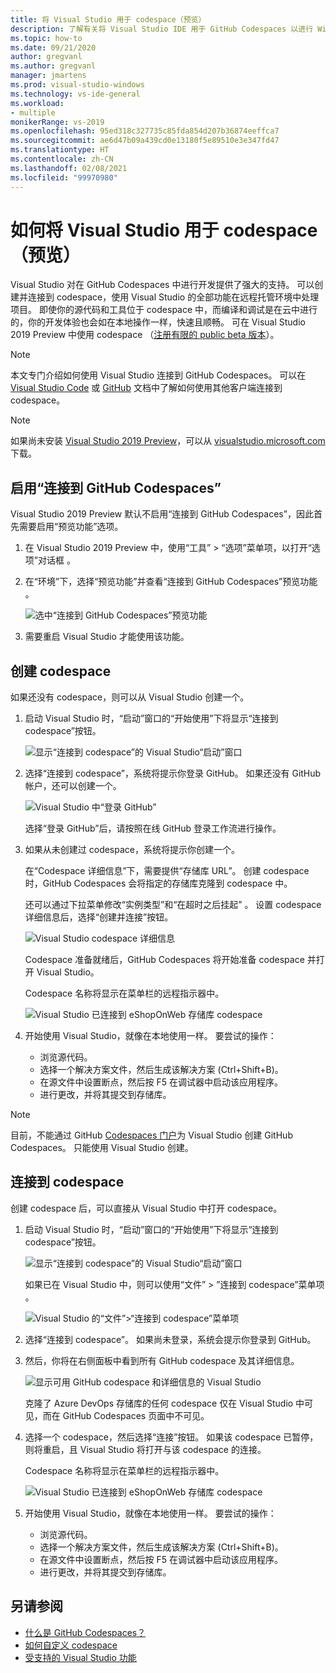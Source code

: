 ```yaml
---
title: 将 Visual Studio 用于 codespace（预览）
description: 了解有关将 Visual Studio IDE 用于 GitHub Codespaces 以进行 Windows 开发的信息。
ms.topic: how-to
ms.date: 09/21/2020
author: gregvanl
ms.author: gregvanl
manager: jmartens
ms.prod: visual-studio-windows
ms.technology: vs-ide-general
ms.workload:
- multiple
monikerRange: vs-2019
ms.openlocfilehash: 95ed318c327735c85fda854d207b36874eeffca7
ms.sourcegitcommit: ae6d47b09a439cd0e13180f5e89510e3e347fd47
ms.translationtype: HT
ms.contentlocale: zh-CN
ms.lasthandoff: 02/08/2021
ms.locfileid: "99970980"
---
```

# <a name="how-to-use-visual-studio-with-a-codespace-preview"></a>如何将 Visual Studio 用于 codespace（预览）

Visual Studio 对在 GitHub Codespaces 中进行开发提供了强大的支持。 可以创建并连接到 codespace，使用 Visual Studio 的全部功能在远程托管环境中处理项目。 即使你的源代码和工具位于 codespace 中，而编译和调试是在云中进行的，你的开发体验也会如在本地操作一样，快速且顺畅。 可在 Visual Studio 2019 Preview 中使用 codespace （[注册有限的 public beta 版本](https://github.com/features/codespaces/signup-vs)）。

> [!NOTE]
> 本文专门介绍如何使用 Visual Studio 连接到 GitHub Codespaces。 可以在 [Visual Studio Code](https://docs.github.com/github/developing-online-with-codespaces/connecting-to-your-codespace-from-visual-studio-code) 或 [GitHub](https://docs.github.com/github/developing-online-with-codespaces/developing-in-a-codespace) 文档中了解如何使用其他客户端连接到 codespace。

> [!NOTE]
> 如果尚未安装 [Visual Studio 2019 Preview](https://aka.ms/vspreview)，可以从 [visualstudio.microsoft.com](https://aka.ms/vspreview) 下载。

## <a name="enable-connect-to-github-codespaces"></a>启用“连接到 GitHub Codespaces”

Visual Studio 2019 Preview 默认不启用“连接到 GitHub Codespaces”，因此首先需要启用“预览功能”选项。

1. 在 Visual Studio 2019 Preview 中，使用“工具” > “选项”菜单项，以打开“选项”对话框 。

2. 在“环境”下，选择“预览功能”并查看“连接到 GitHub Codespaces”预览功能  。

   ![选中“连接到 GitHub Codespaces”预览功能](media/connect-to-github-codespaces-preview-feature.png)

3. 需要重启 Visual Studio 才能使用该功能。

## <a name="create-a-codespace"></a>创建 codespace

如果还没有 codespace，则可以从 Visual Studio 创建一个。

1. 启动 Visual Studio 时，“启动”窗口的“开始使用”下将显示“连接到 codespace”按钮。

   ![显示“连接到 codespace”的 Visual Studio“启动”窗口](media/visual-studio-start-window.png)

2. 选择“连接到 codespace”，系统将提示你登录 GitHub。 如果还没有 GitHub 帐户，还可以创建一个。

   ![Visual Studio 中“登录 GitHub”](media/visual-studio-sign-in-to-github.png)

   选择“登录 GitHub”后，请按照在线 GitHub 登录工作流进行操作。

3. 如果从未创建过 codespace，系统将提示你创建一个。

   在“Codespace 详细信息”下，需要提供“存储库 URL”。 创建 codespace 时，GitHub Codespaces 会将指定的存储库克隆到 codespace 中。

   还可以通过下拉菜单修改“实例类型”和“在超时之后挂起” 。 设置 codespace 详细信息后，选择“创建并连接”按钮。

   ![Visual Studio codespace 详细信息](media/visual-studio-codespace-details.png)

   Codespace 准备就绪后，GitHub Codespaces 将开始准备 codespace 并打开 Visual Studio。

   Codespace 名称将显示在菜单栏的远程指示器中。

   ![Visual Studio 已连接到 eShopOnWeb 存储库 codespace](media/visual-studio-eshoponweb-codespace.png)

4. 开始使用 Visual Studio，就像在本地使用一样。 要尝试的操作：

   * 浏览源代码。
   * 选择一个解决方案文件，然后生成该解决方案 (Ctrl+Shift+B)。
   * 在源文件中设置断点，然后按 F5 在调试器中启动该应用程序。
   * 进行更改，并将其提交到存储库。   

> [!NOTE]
> 目前，不能通过 GitHub [Codespaces 门户](https://github.com/codespaces)为 Visual Studio 创建 GitHub Codespaces。 只能使用 Visual Studio 创建。

## <a name="connect-to-a-codespace"></a>连接到 codespace

创建 codespace 后，可以直接从 Visual Studio 中打开 codespace。

1. 启动 Visual Studio 时，“启动”窗口的“开始使用”下将显示“连接到 codespace”按钮。

   ![显示“连接到 codespace”的 Visual Studio“启动”窗口](media/visual-studio-start-window.png)

   如果已在 Visual Studio 中，则可以使用“文件” > ”连接到 codespace”菜单项 。

   ![Visual Studio 的“文件”>“连接到 codespace”菜单项](media/visual-studio-file-connect-to-codespace.png)

2. 选择“连接到 codespace”。 如果尚未登录，系统会提示你登录到 GitHub。

3. 然后，你将在右侧面板中看到所有 GitHub codespace 及其详细信息。

   ![显示可用 GitHub codespace 和详细信息的 Visual Studio](media/visual-studio-connect-codespace.png)

   克隆了 Azure DevOps 存储库的任何 codespace 仅在 Visual Studio 中可见，而在 GitHub Codespaces 页面中不可见。

4. 选择一个 codespace，然后选择“连接”按钮。 如果该 codespace 已暂停，则将重启，且 Visual Studio 将打开与该 codespace 的连接。

   Codespace 名称将显示在菜单栏的远程指示器中。

   ![Visual Studio 已连接到 eShopOnWeb 存储库 codespace](media/visual-studio-eshoponweb-codespace.png)

5. 开始使用 Visual Studio，就像在本地使用一样。 要尝试的操作：

   * 浏览源代码。
   * 选择一个解决方案文件，然后生成该解决方案 (Ctrl+Shift+B)。
   * 在源文件中设置断点，然后按 F5 在调试器中启动该应用程序。
   * 进行更改，并将其提交到存储库。

<!-- TBD ## Suspend a codespace -->

<!-- TBD ## Disconnect from a codespace -->

## <a name="see-also"></a>另请参阅

* [什么是 GitHub Codespaces？](codespaces-overview.md)
* [如何自定义 codespace](customize-codespaces.md)
* [受支持的 Visual Studio 功能](supported-features-codespaces.md)
